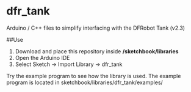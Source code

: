 dfr_tank
========

Arduino / C++ files to simplify interfacing with the DFRobot Tank (v2.3)

##Use

1. Download and place this repository inside **/sketchbook/libraries**
2. Open the Arduino IDE
3. Select Sketch -> Import Library -> dfr_tank

Try the example program to see how the library is used.  The example program is located in sketchbook/libraries/dfr_tank/examples/
